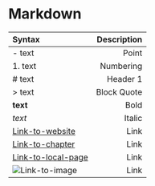 # Markdown

| Syntax | Description |
|:--- | ---: |
| - text | Point |
| 1. text | Numbering |
| # text | Header 1 |
| > text | Block Quote |
| **text** | Bold|
| *text* | Italic |
| [Link-to-website](http://www.google.com)| Link |
| [Link-to-chapter](#Markdown)| Link |
| [Link-to-local-page](README.md)| Link |
| ![Link-to-image](image12345.jpg) | Link |

<div class="something" markdown="1">
<iframe frameborder="0" style="width:100%; height:90vh;" src="https://docs.google.com/viewer?url=http://benjaminklassen.com/projects/cooking/baking/sourdough.pdf&amp;embedded=true%22%3E</iframe>
</div>
